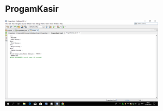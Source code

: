 # ProgamKasir
![alt text](https://github.com/AnggiAulia/ProgamKasir/blob/master/Screenshot%20(125).png)
